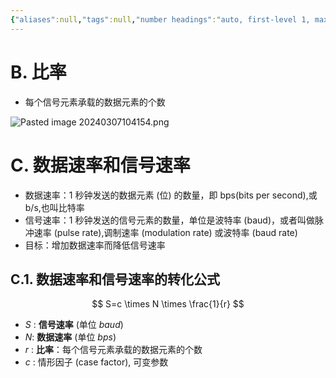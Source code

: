 ```yaml
---
{"aliases":null,"tags":null,"number headings":"auto, first-level 1, max 6, A.1.","dg-publish":true,"Created-Date":"2024-03-23 09:42:13","Modified-Date":"2024-04-18 11:53:19","permalink":"/A01_Lessons/Ab05_计算机通信与网络/数据速率和信号速率/","dgPassFrontmatter":true}
---
```



# B. 比率

- 每个信号元素承载的数据元素的个数


![Pasted image 20240307104154.png](/img/user/Z02_ObFiles/Attachments/Pasted%20image%2020240307104154.png)





# C. 数据速率和信号速率

- 数据速率：1 秒钟发送的数据元素 (位) 的数量，即 bps(bits per second),或 b/s,也叫比特率
- 信号速率：1 秒钟发送的信号元素的数量，单位是波特率 (baud)，或者叫做脉冲速率 (pulse rate),调制速率 (modulation rate) 或波特率 (baud rate)
- 目标：增加数据速率而降低信号速率



## C.1. 数据速率和信号速率的转化公式


$$
S=c \times N \times \frac{1}{r}
$$


- $S$ : **信号速率** (单位 $baud$) 
- $N$: **数据速率** (单位 $bps$) 
- $r$ : **比率**：每个信号元素承载的数据元素的个数
- $c$ : 情形因子 (case factor), 可变参数 


